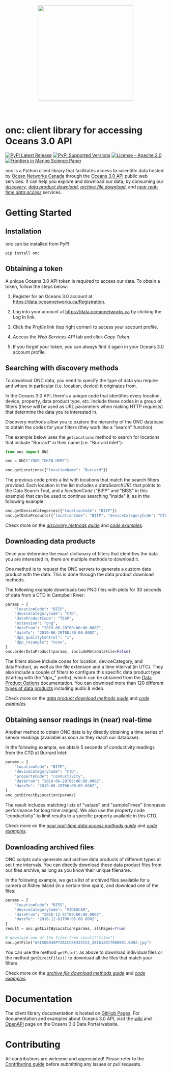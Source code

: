 <h1 align="center">
<img src="https://www.oceannetworks.ca/svg/logo.svg" width="300">
</h1><br>

# onc: client library for accessing Oceans 3.0 API

[![PyPI Latest Release](https://img.shields.io/pypi/v/onc.svg)](https://pypi.org/project/onc/)
[![PyPI Supported Versions](https://img.shields.io/pypi/pyversions/onc.svg)](https://pypi.org/project/onc/)
[![License - Apache 2.0](https://img.shields.io/pypi/l/onc.svg)](https://github.com/OceanNetworksCanada/api-python-client/blob/main/LICENSE.txt)
[![Frontiers in Marine Science Paper](https://img.shields.io/badge/DOI-10.3389%2Ffmars.2022.806452-blue)](https://doi.org/10.3389/fmars.2022.806452)

onc is a Python client library that facilitates access to scientific data hosted by [Ocean Networks Canada](https://oceannetworks.ca)
through the [Oceans 3.0 API](https://data.oceannetworks.ca/OpenAPI) public web services.
It can help you explore and download our data, by consuming our
_[discovery](https://oceannetworkscanada.github.io/api-python-client/API_Guide.html#discovery-methods)_,
_[data product download](https://oceannetworkscanada.github.io/api-python-client/API_Guide.html#data-product-download-methods)_,
_[archive file download](https://oceannetworkscanada.github.io/api-python-client/API_Guide.html#archive-file-download-methods)_, and
_[near real-time data access](https://oceannetworkscanada.github.io/api-python-client/API_Guide.html#near-real-time-data-access-methods)_ services.

# Getting Started

## Installation

onc can be installed from PyPI:

```shell
pip install onc
```

## Obtaining a token

A unique Oceans 3.0 API token is required to access our data.
To obtain a token, follow the steps below:

1. Register for an Oceans 3.0 account at <https://data.oceannetworks.ca/Registration>.

2. Log into your account at <https://data.oceannetworks.ca> by clicking the Log In link.

3. Click the _Profile_ link (top right corner) to access your account profile.

4. Access the _Web Services API_ tab and click _Copy Token_.

5. If you forget your token, you can always find it again in your Oceans 3.0 account profile.

## Searching with discovery methods

To download ONC data, you need to specify the type of data you require
and where in particular (i.e. location, device) it originates from.

In the Oceans 3.0 API, there's a unique code that identifies every location, device, property, data product type, etc.
Include these codes in a group of filters (these will be used as URL parameters when making HTTP requests)
that determine the data you're interested in.

Discovery methods allow you to explore the hierarchy of the ONC database to obtain the codes for your filters
(they work like a "search" function).

The example below uses the `getLocations` method to search for locations that include "Burrard" in their name (i.e. "Burrard Inlet"):

```python
from onc import ONC

onc = ONC("YOUR_TOKEN_HERE")

onc.getLocations({"locationName": "Burrard"})
```

The previous code prints a list with locations that match the search filters provided.
Each location in the list includes a _dataSearchURL_ that points to the Data Search Tool,
and a _locationCode_ ("BIPP" and "BISS" in this example) that can be used to continue searching "inside" it,
as in the following example:

```python
onc.getDeviceCategories({"locationCode": "BIIP"})
onc.getDataProducts({"locationCode": "BIIP", "deviceCategoryCode": "CTD"})
```

Check more on the _[discovery methods guide](https://oceannetworkscanada.github.io/api-python-client/API_Guide.html#discovery-methods)_
and _[code examples](https://oceannetworkscanada.github.io/api-python-client/Code_Examples/index.html)_.

## Downloading data products

Once you determine the exact dictionary of filters that identifies the data you are interested in,
there are multiple methods to download it.

One method is to request the ONC servers to generate a custom data product with the data.
This is done through the data product download methods.

The following example downloads two PNG files with plots for 30 seconds of data from a CTD in Campbell River:

```python
params = {
    "locationCode": "BIIP",
    "deviceCategoryCode": "CTD",
    "dataProductCode": "TSSP",
    "extension": "png",
    "dateFrom": "2019-06-20T00:00:00.000Z",
    "dateTo": "2019-06-20T00:30:00.000Z",
    "dpo_qualityControl": "1",
    "dpo_resample": "none",
}
onc.orderDataProduct(params, includeMetadataFile=False)
```

The filters above include codes for location, deviceCategory, and dataProduct,
as well as the file extension and a time interval (in UTC).
They also include a couple of filters to configure this specific data product type (starting with the "dpo\_" prefix),
which can be obtained from the [Data Product Options](https://wiki.oceannetworks.ca/display/DP/Data+Product+Options) documentation.
You can download more than 120 different [types of data products](https://wiki.oceannetworks.ca/display/O2A/Available+Data+Products) including audio & video.

Check more on the _[data product download methods guide](https://oceannetworkscanada.github.io/api-python-client/API_Guide.html#data-product-download-methods)_
and _[code examples](https://oceannetworkscanada.github.io/api-python-client/Code_Examples/Download_Data_Product.html)_.

## Obtaining sensor readings in (near) real-time

Another method to obtain ONC data is by directly obtaining a time series of sensor readings
(available as soon as they reach our database).

In the following example, we obtain 5 seconds of conductivity readings from the CTD at Burrard Inlet:

```python
params = {
    "locationCode": "BIIP",
    "deviceCategoryCode": "CTD",
    "propertyCode": "conductivity",
    "dateFrom": "2019-06-20T00:00:00.000Z",
    "dateTo": "2019-06-20T00:00:05.000Z",
}
onc.getDirectByLocation(params)
```

The result includes matching lists of "values" and "sampleTimes" (increases performance for long time ranges).
We also use the property code "conductivity" to limit results to a specific property available in this CTD.

Check more on the _[near real-time data access methods guide](https://oceannetworkscanada.github.io/api-python-client/API_Guide.html#near-real-time-data-access-methods)_
and _[code examples](https://oceannetworkscanada.github.io/api-python-client/Code_Examples/Request_Real_Time_Data.html)_.

## Downloading archived files

ONC scripts auto-generate and archive data products of different types at set time intervals.
You can directly download these data product files from our files archive, as long as you know their unique filename.

In the following example, we get a list of archived files available for a camera at Ridley Island (in a certain time span),
and download one of the files:

```python
params = {
    "locationCode": "RISS",
    "deviceCategoryCode": "VIDEOCAM",
    "dateFrom": "2016-12-01T00:00:00.000Z",
    "dateTo": "2016-12-01T00:05:00.000Z",
}
result = onc.getListByLocation(params, allPages=True)

# download one of the files from result["files"]
onc.getFile("AXISQ6044PTZACCC8E334C53_20161201T000001.000Z.jpg")
```

You can use the method `getFile()` as above to download individual files or the method `getDirectFiles()`
to download all the files that match your filters.

Check more on the _[archive file download methods guide](https://oceannetworkscanada.github.io/api-python-client/API_Guide.html#archive-file-download-methods)_
and _[code examples](https://oceannetworkscanada.github.io/api-python-client/Code_Examples/Download_Archived_Files.html)_.

# Documentation

The client library documentation is hosted on [GitHub Pages](https://oceannetworkscanada.github.io/api-python-client).
For documentation and examples about Oceans 3.0 API, visit the [wiki](https://wiki.oceannetworks.ca/display/O2A/Oceans+3.0+API+Home)
and [OpenAPI](https://data.oceannetworks.ca/OpenAPI) page on the Oceans 3.0 Data Portal website.

# Contributing

All contributions are welcome and appreciated!
Please refer to the [Contributing guide](https://oceannetworkscanada.github.io/api-python-client/contributing.html) before submitting any issues or pull requests.

